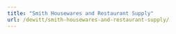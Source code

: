 ```yaml
---
title: "Smith Housewares and Restaurant Supply"
url: /dewitt/smith-housewares-and-restaurant-supply/
---
```

